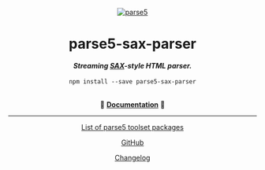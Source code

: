<p align="center">
    <a href="https://github.com/inikulin/parse5">
        <img src="https://raw.github.com/inikulin/parse5/master/media/logo.png" alt="parse5" />
    </a>
</p>

<div align="center">
<h1>parse5-sax-parser</h1>
<i><b>Streaming <a href="https://en.wikipedia.org/wiki/Simple_API_for_XML">SAX</a>-style HTML parser.</b></i>
</div>
<br>

<div align="center">
<code>npm install --save parse5-sax-parser</code>
</div>
<br>

<p align="center">
  📖 <a href="https://parse5.js.org/modules/parse5_sax_parser.html"><b>Documentation</b></a> 📖
</p>

---

<p align="center">
  <a href="https://github.com/inikulin/parse5/tree/master/docs/list-of-packages.md">List of parse5 toolset packages</a>
</p>

<p align="center">
    <a href="https://github.com/inikulin/parse5">GitHub</a>
</p>

<p align="center">
    <a href="https://github.com/inikulin/parse5/releases">Changelog</a>
</p>
